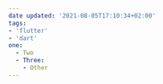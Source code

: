 ```yaml
---
date updated: '2021-08-05T17:10:34+02:00'
tags:
- 'flutter'
- 'dart'
one:
  - Two
  - Three:
    - Other
---
```

